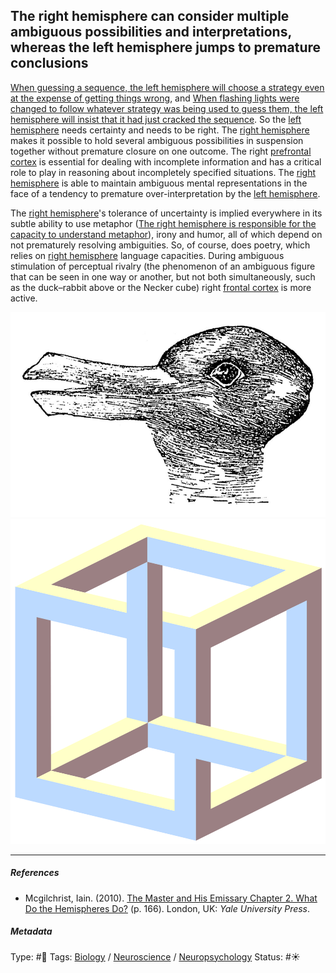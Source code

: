 ## The right hemisphere can consider multiple ambiguous possibilities and interpretations, whereas the left hemisphere jumps to premature conclusions

[When guessing a sequence, the left hemisphere will choose a strategy even at the expense of getting things wrong](When%20guessing%20a%20sequence,%20the%20left%20hemisphere%20will%20choose%20a%20strategy%20even%20at%20the%20expense%20of%20getting%20things%20wrong.md), and [When flashing lights were changed to follow whatever strategy was being used to guess them, the left hemisphere will insist that it had just cracked the sequence](When%20flashing%20lights%20were%20changed%20to%20follow%20whatever%20strategy%20was%20being%20used%20to%20guess%20them,%20the%20left%20hemisphere%20will%20insist%20that%20it%20had%20just%20cracked%20the%20sequence.md). So the [left hemisphere](Left%20hemisphere.md) needs certainty and needs to be right. The [right hemisphere](Right%20hemisphere.md) makes it possible to hold several ambiguous possibilities in suspension together without premature closure on one outcome. The right [prefrontal cortex](Prefrontal%20cortex.md) is essential for dealing with incomplete information and has a critical role to play in reasoning about incompletely specified situations. The [right hemisphere](Right%20hemisphere.md) is able to maintain ambiguous mental representations in the face of a tendency to premature over-interpretation by the [left hemisphere](Left%20hemisphere.md). 

The [right hemisphere](Right%20hemisphere.md)'s tolerance of uncertainty is implied everywhere in its subtle ability to use metaphor ([The right hemisphere is responsible for the capacity to understand metaphor](The%20right%20hemisphere%20is%20responsible%20for%20the%20capacity%20to%20understand%20metaphor.md)), irony and humor, all of which depend on not prematurely resolving ambiguities. So, of course, does poetry, which relies on [right hemisphere](Right%20hemisphere.md) language capacities. During ambiguous stimulation of perceptual rivalry (the phenomenon of an ambiguous figure that can be seen in one way or another, but not both simultaneously, such as the duck–rabbit above or the Necker cube) right [frontal cortex]() is more active.

![230](%E2%9A%99%EF%B8%8F%20Tools/%F0%9F%93%B8%20Images/Pasted%20image%2020230618205659.png) ![150](%E2%9A%99%EF%B8%8F%20Tools/%F0%9F%93%B8%20Images/Pasted%20image%2020230618205550.png)

---

##### References

* Mcgilchrist, Iain. (2010). [The Master and His Emissary Chapter 2. What Do the Hemispheres Do?](The%20Master%20and%20His%20Emissary%20Chapter%202.%20What%20Do%20the%20Hemispheres%20Do%3F.md) (p. 166). London, UK: *Yale University Press*.

##### Metadata

Type: #🔴 
Tags: [Biology]() / [Neuroscience](Neuroscience.md) / [Neuropsychology](Neuropsychology.md)
Status: #☀️ 
